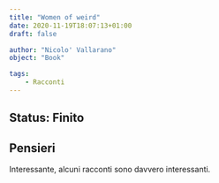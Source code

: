 ```yaml
---
title: "Women of weird"
date: 2020-11-19T18:07:13+01:00
draft: false

author: "Nicolo' Vallarano"
object: "Book"

tags:
    - Racconti 
---
```


## Status: Finito

## Pensieri
Interessante, alcuni racconti sono davvero interessanti.
